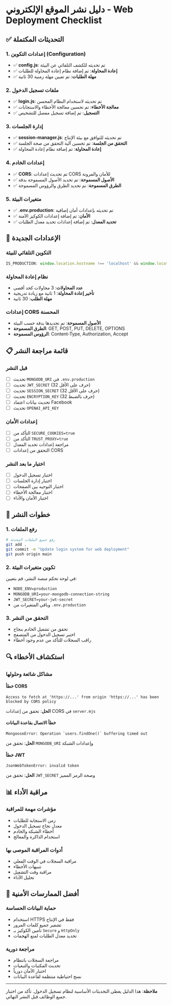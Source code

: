 # دليل نشر الموقع الإلكتروني - Web Deployment Checklist

## ✅ التحديثات المكتملة

### 1. إعدادات التكوين (Configuration)
- ✅ **config.js**: تم تحديثه للكشف التلقائي عن البيئة
- ✅ **إعادة المحاولة**: تم إضافة نظام إعادة المحاولة للطلبات
- ✅ **مهلة الطلبات**: تم تعيين مهلة زمنية 30 ثانية

### 2. ملفات تسجيل الدخول
- ✅ **login.js**: تم تحديثه لاستخدام النظام المحسن
- ✅ **معالجة الأخطاء**: تم تحسين معالجة الأخطاء والاستجابات
- ✅ **التسجيل**: تم إضافة تسجيل مفصل للتشخيص

### 3. إدارة الجلسات
- ✅ **session-manager.js**: تم تحديثه للتوافق مع بيئة الإنتاج
- ✅ **التحقق من الجلسة**: تم تحسين آلية التحقق من صحة الجلسة
- ✅ **إعادة المحاولة**: تم إضافة نظام إعادة المحاولة

### 4. إعدادات الخادم
- ✅ **CORS**: تم تحديث إعدادات CORS للأمان والمرونة
- ✅ **الأصول المسموحة**: تم تحديد الأصول المسموحة بدقة
- ✅ **الطرق المسموحة**: تم تحديد الطرق والرؤوس المسموحة

### 5. متغيرات البيئة
- ✅ **.env.production**: تم تحديثه بإعدادات أمان إضافية
- ✅ **الأمان**: تم إضافة إعدادات الكوكيز الآمنة
- ✅ **تحديد المعدل**: تم إضافة إعدادات تحديد معدل الطلبات

## 🔧 الإعدادات الجديدة

### التكوين التلقائي للبيئة
```javascript
IS_PRODUCTION: window.location.hostname !== 'localhost' && window.location.hostname !== '127.0.0.1'
```

### نظام إعادة المحاولة
- **عدد المحاولات**: 3 محاولات كحد أقصى
- **تأخير إعادة المحاولة**: 1 ثانية مع زيادة تدريجية
- **مهلة الطلب**: 30 ثانية

### إعدادات CORS المحسنة
- **الأصول المسموحة**: تم تحديدها بدقة حسب البيئة
- **الطرق المسموحة**: GET, POST, PUT, DELETE, OPTIONS
- **الرؤوس المسموحة**: Content-Type, Authorization, Accept

## 📋 قائمة مراجعة النشر

### قبل النشر
- [ ] تحديث `MONGODB_URI` في `.env.production`
- [ ] تحديث `JWT_SECRET` (32 حرف على الأقل)
- [ ] تحديث `SESSION_SECRET` (32 حرف على الأقل)
- [ ] تحديث `ENCRYPTION_KEY` (32 حرف بالضبط)
- [ ] تحديث بيانات اعتماد Facebook
- [ ] تحديث `OPENAI_API_KEY`

### إعدادات الأمان
- [ ] التأكد من `SECURE_COOKIES=true`
- [ ] التأكد من `TRUST_PROXY=true`
- [ ] مراجعة إعدادات تحديد المعدل
- [ ] التحقق من إعدادات CORS

### اختبار ما بعد النشر
- [ ] اختبار تسجيل الدخول
- [ ] اختبار إدارة الجلسات
- [ ] اختبار التوجيه بين الصفحات
- [ ] اختبار معالجة الأخطاء
- [ ] اختبار الأمان والأداء

## 🚀 خطوات النشر

### 1. رفع الملفات
```bash
# رفع جميع الملفات المحدثة
git add .
git commit -m "Update login system for web deployment"
git push origin main
```

### 2. تكوين متغيرات البيئة
في لوحة تحكم منصة النشر، قم بتعيين:
- `NODE_ENV=production`
- `MONGODB_URI=your-mongodb-connection-string`
- `JWT_SECRET=your-jwt-secret`
- وباقي المتغيرات من `.env.production`

### 3. التحقق من النشر
- تحقق من تشغيل الخادم بنجاح
- اختبر تسجيل الدخول من المتصفح
- راقب السجلات للتأكد من عدم وجود أخطاء

## 🔍 استكشاف الأخطاء

### مشاكل شائعة وحلولها

#### خطأ CORS
```
Access to fetch at 'https://...' from origin 'https://...' has been blocked by CORS policy
```
**الحل**: تحقق من إعدادات CORS في `server.mjs`

#### خطأ الاتصال بقاعدة البيانات
```
MongooseError: Operation `users.findOne()` buffering timed out
```
**الحل**: تحقق من `MONGODB_URI` وإعدادات الشبكة

#### خطأ JWT
```
JsonWebTokenError: invalid token
```
**الحل**: تحقق من `JWT_SECRET` وصحة الرمز المميز

## 📊 مراقبة الأداء

### مؤشرات مهمة للمراقبة
- زمن الاستجابة للطلبات
- معدل نجاح تسجيل الدخول
- أخطاء الشبكة والخادم
- استخدام الذاكرة والمعالج

### أدوات المراقبة الموصى بها
- مراقبة السجلات في الوقت الفعلي
- تنبيهات الأخطاء
- مراقبة وقت التشغيل
- تحليل الأداء

## 🔐 أفضل الممارسات الأمنية

### حماية البيانات الحساسة
- استخدام HTTPS فقط في الإنتاج
- تشفير جميع كلمات المرور
- تأمين الكوكيز بـ `Secure` و `HttpOnly`
- تحديد معدل الطلبات لمنع الهجمات

### مراجعة دورية
- مراجعة السجلات بانتظام
- تحديث المكتبات والتبعيات
- اختبار الأمان دورياً
- نسخ احتياطية منتظمة لقاعدة البيانات

---

**ملاحظة**: هذا الدليل يغطي التحديثات الأساسية لنظام تسجيل الدخول. تأكد من اختبار جميع الوظائف قبل النشر النهائي.